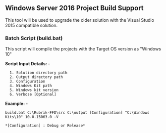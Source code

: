 ## Windows Server 2016 Project Build Support
This tool will be used to upgrade the older solution with the Visual Studio 2015 compatible solution.

### Batch Script (build.bat)
This script will compile the projects with the Target OS version as "Windows 10"

**Script Input Details: -**
```
  1. Solution directory path
  2. Output directory path
  3. Configuration
  4. Windows Kit path
  5. Windows kit version
  6. Verbose [Optional]
```

**Example: -**
```
build.bat C:\Rubrik-FFD\src C:\output [Configuration] "C:\Windows Kits\10" 10.0.15063.0 -V

*[Configuration] : Debug or Release*
```
